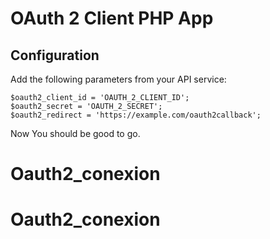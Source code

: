 OAuth 2 Client PHP App
=============================


Configuration
--------------
 Add the following parameters from your API service:


    $oauth2_client_id = 'OAUTH_2_CLIENT_ID';
    $oauth2_secret = 'OAUTH_2_SECRET';
    $oauth2_redirect = 'https://example.com/oauth2callback';

Now You should be good to go.


# Oauth2_conexion
# Oauth2_conexion

